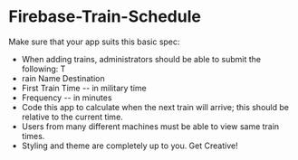 # Firebase-Train-Schedule
Make sure that your app suits this basic spec:   
- When adding trains, administrators should be able to submit the following: T
- rain Name Destination  
- First Train Time -- in military time 
- Frequency -- in minutes 
- Code this app to calculate when the next train will arrive; this should be relative to the current time. 
- Users from many different machines must be able to view same train times. 
- Styling and theme are completely up to you. Get Creative!
